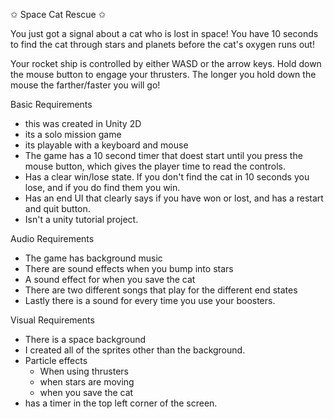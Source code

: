 ✩  Space Cat Rescue  ✩

You just got a signal about a cat who is lost in space! You have 10 seconds to find the cat through stars and planets before the cat's oxygen runs out!

Your rocket ship is controlled by either WASD or the arrow keys. 
Hold down the mouse button to engage your thrusters. The longer you hold down the mouse the farther/faster you will go! 


Basic Requirements 
- this was created in Unity 2D
- its a solo mission game
- its playable with a keyboard and mouse
- The game has a 10 second timer that doest start until you press the mouse button, which gives the player time to read the controls. 
- Has a clear win/lose state. If you don't find the cat in 10 seconds you lose, and if you do find them you win. 
- Has an end UI that clearly says if you have won or lost, and has a restart and quit button. 
- Isn't a unity tutorial project. 

Audio Requirements 
- The game has background music
- There are sound effects when you bump into stars 
- A sound effect for when you save the cat 
- There are two different songs that play for the different end states
- Lastly there is a sound for every time you use your boosters. 

Visual Requirements
- There is a space background 
- I created all of the sprites other than the background. 
- Particle effects
    - When using thrusters
    - when stars are moving
    - when you save the cat 
- has a timer in the top left corner of the screen. 


